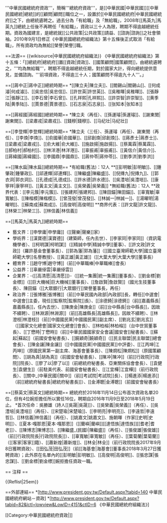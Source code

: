 <!-- 本调用由 {{subst:Expand/auto}} 自动产生。 -->
'''中華民國總統府資政'''，簡稱'''總統府資政'''，是[[中華民國|中華民國]][[中華民國總統|總統]]的[[顧問|顧問]]職位之一，設置於[[中華民國總統府|中華民國總統府]]之下，由總統遴聘之。過去分為「有給職」及「無給職」，2008年[[馬英九|馬英九]]總統上任後不再聘任「有給職」，資政以三十人為限，聘期不得逾越總統任期。資政為國建言，是總統就[[公共政策|公共政策]]請益、[[諮詢|諮詢]]之社會領袖。2010年9月1日修正《中華民國總統府組織法》第十五條後正式取消「有給職」，所有資政均為無給[[榮譽|榮譽]]職。

==法源==
{{wikisource|中華民國總統府組織法}}
《中華民國總統府組織法》第十五條：「[[總統府|總統府]]置[[資政|資政]]、[[國策顧問|國策顧問]]，由總統遴聘之，'''均為無給職'''，聘期不得逾越總統任期，對於國家大計，得向總統提供意見，並備諮詢。'''前項資政，不得逾三十人；國策顧問不得逾九十人'''。」

==[[蔣中正|蔣中正]]總統時期==
*[[陳立夫|陳立夫]]、[[閻錫山|閻錫山]]、[[何成濬|何成濬]]、[[吳忠信|吳忠信]]、[[許世英|許世英]]、[[吳稚暉|吳稚暉]]、[[張靜江|張靜江]]、[[李石曾|李石曾]]、[[孔祥熙|孔祥熙]]、[[許崇智|許崇智]]、[[黄季陆|黄季陆]]、[[賈景德|賈景德]]、[[石志泉|石志泉]]、[[张知本|张知本]]

==[[蔣經國|蔣經國]]總統時期==
*陳立夫（再任）、[[孫運璿|孫運璿]]、[[謝東閔|謝東閔]]、[[梁肅戎|梁肅戎]]、[[錢穆|錢穆]]、[[马纪壮|马纪壮]]

==[[李登輝|李登輝]]總統時期==
*陳立夫（三任）、孫運璿（再任）、謝東閔（再任）、[[李煥|李煥]]、[[俞國華|俞國華]]、[[邱創煥|邱創煥]]、[[蔣彥士|蔣彥士]]、[[梁肅戎|梁肅戎]]、[[俞大維|俞大維]]、[[施啟揚|施啟揚]]、[[蔡萬霖|蔡萬霖]]、[[郝柏村|郝柏村]]、[[林洋港|林洋港]]、[[辜振甫|辜振甫]]、[[黃信介|黃信介]]、[[蔣緯國|蔣緯國]]、[[李國鼎|李國鼎]]、[[蔣仲苓|蔣仲苓]]、[[劉季洪|劉季洪]]

==[[陳水扁|陳水扁]]總統時期==
*有給職(舊法)：12人
**[[彭明敏|彭明敏]]、[[鍾肇政|鍾肇政]]、[[邱連輝|邱連輝]]、[[陳繼盛|陳繼盛]]、[[倪摶九|倪摶九]]、[[郭衣洞|郭衣洞]]、[[孔德成|孔德成]]、[[許水德|許水德]]、[[吳澧培|吳澧培]]、[[康寧祥|康寧祥]]、[[黃主文|黃主文]]、[[吳榮義|吳榮義]]
*無給職(舊法)：12人
**政界代表：[[李元簇|李元簇]]、[[張建邦|張建邦]]、[[陳田錨|陳田錨]]、[[辜寬敏|辜寬敏]]、[[陳楷模|陳楷模]]、[[曾茂發|曾茂發]]、[[林誠一|林誠一]]、[[湯曜明|湯曜明]]、[[蘇南成|蘇南成]]、[[高俊明|高俊明]]
**商界代表：[[許文龍|許文龍]]、[[林榮三|林榮三]]、[[林信義|林信義]]

==[[馬英九|馬英九]]總統時期==
* 藝文界：[[申學庸|申學庸]]（[[聲樂|聲樂]]家）
* 學術界：[[漢寶德|漢寶德]]（建築師，任內去世）、[[李家同|李家同]]（資訊電機學者）、[[柯明謀|柯明謀]]（[[精誠中學|精誠中學]]董事）、[[許文政|許文政]]（羅許基金會董事長）、[[郭為藩|郭為藩]]（[[國立臺灣師範大學|國立臺灣師範大學]]名譽教授）、[[黃正雄|黃正雄]]（[[大葉大學|大葉大學]]董事長）
* 體育界：[[趙守博|趙守博]]（前[[中華職棒|中華職棒]]會長）
* 公益界：[[辜嚴倬雲|辜嚴倬雲]]
* 企業界：-{[[高清愿|高清愿]]}-（[[統一集團|統一集團]]董事長）、[[劉金標|劉金標]]（[[巨大機械|巨大機械]]董事長）、[[詹啟賢|詹啟賢]]（國光生技董事長）、陳田錨（[[大眾銀行|大眾銀行]]榮譽董事長，再任）
* 政治界：[[張博雅|張博雅]]（前[[中華民國內政部|內政部]]長，轉任[[中選會|中選會]]主委，現任[[監察院|監察院]]長）、[[涂德錡|涂德錡]]（前[[嘉義縣長|嘉義縣長]]，任內去世）、[[陳庚金|陳庚金]]（前[[台中縣長|台中縣長]]，因故不續聘）、[[林淵源|林淵源]]（前[[高雄縣長|高雄縣長]]，因故不續聘）、[[林澄枝|林澄枝]]（前[[中國國民黨|中國國民黨]]副主席）、[[劉兆玄|劉兆玄]]（[[國家文化總會|國家文化總會]]會長）、[[林柏榕|林柏榕]]（台中世貿董事長）、[[丁懋時|丁懋時]]（前[[中華民國國家安全會議|國安會]]秘書長）、[[蘇起|蘇起]]（前國安會秘書長）、[[饒穎奇|饒穎奇]]（[[民主聯盟|民主聯盟]]總會會長）、[[陳金讓|陳金讓]]（[[中國國民黨|中國國民黨]]中評委）、[[江丙坤|江丙坤]]（原國民黨第一副主席、海基會董事長）、[[陳烱松|陳烱松]]（原國策顧問）、[[胡為真|胡為真]]（前國安會秘書長）、[[陳冲|陳冲]]（前[[行政院|行政院]]院長）、[[廖了以|廖了以]]（前總統府秘書長、亞東關係協會會長）、[[袁健生|袁健生]]（前駐美代表、前國安會秘書長）、[[江宜樺|江宜樺]]（前行政院長）、[[關中_(中華民國)|關中]]（前[[考試院|考試院]]長）、[[楊進添|楊進添]]（前[[總統府秘書長|總統府秘書長]]）、[[金溥聰|金溥聰]]（前國安會秘書長）

==[[蔡英文|蔡英文]]總統時期==
總統府於2016年11月14日公布首次資政名單20位，但有4位婉拒擔任所以實任16位，聘期自2016年11月9日至2018年5月19日止。
*首次任命：吳勝雄（詩人[[吳晟|吳晟]]）、[[吳榮義|吳榮義]]（再任）、[[吳澧培|吳澧培]]（再任）、[[宋楚瑜|宋楚瑜]]、[[李明亮|李明亮]]、[[李遠哲|李遠哲]]、[[林信義|林信義]]（再任）、[[姚嘉文|姚嘉文]]、施朝暉（作家[[史明|史明]]）、[[夏本·嘎那恩|夏本·嘎那恩]]（[[蘭嶼|蘭嶼]][[達悟族|達悟族]][[耆老|耆老]]）、[[陳博志|陳博志]]、[[陳繼盛_(民國)|陳繼盛]]（再任）、[[張俊雄|張俊雄]]（前[[行政院院長|行政院院長]]）、[[辜寬敏|辜寬敏]]（再任）、[[葉菊蘭|葉菊蘭]]（[[客家|客家]]籍）、[[蕭新煌|蕭新煌]]、[[林全|林全]]（前行政院院長<ref>2017年9月8日獲聘資政</ref>）、[[田弘茂|田弘茂]]（前[[海基會|海基會]]董事長<ref>2018年3月27日獲聘資政</ref>）；此外原在名單內的[[彭明敏|彭明敏]]、[[高俊明|高俊明]]、[[張忠謀|張忠謀]]、[[劉金標|劉金標]]婉拒擔任資政一職。

== 注释 ==

{{Reflist|25em}}

==外部連結==
*[http://www.president.gov.tw/Default.aspx?tabid=140 中華民國總統府網站－資政]
*[http://www.president.gov.tw/Default.aspx?tabid=82&lctl=lowview&LowID=4151&ctID=6 《中華民國總統府組織法》]

[[Category:中華民國總統府資政|]]